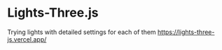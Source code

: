 # Lights-Three.js

Trying lights with detailed settings for each of them 
https://lights-three-js.vercel.app/
